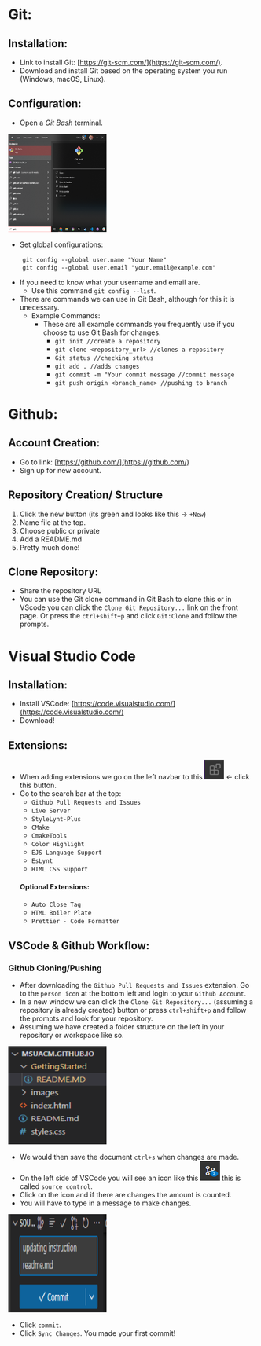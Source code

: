 # Git: 

## Installation:
- Link to install Git: [https://git-scm.com/](https://git-scm.com/).
- Download and install Git based on the operating system you run (Windows, macOS, Linux).

## Configuration: 
- Open a <em>Git Bash</em> terminal. 

<img src="/images/Screenshot 2023-10-13 111849.png" height="200" width="200"></img>

- Set global configurations: 
```
    git config --global user.name "Your Name"
    git config --global user.email "your.email@example.com"
```
- If you need to know what your username and email are. 
    - Use this command `git config --list`.
- There are commands we can use in Git Bash, although for this it is unecessary. 
    - Example Commands: 
        - These are all example commands you frequently use if you choose to use Git Bash for changes. 
            - `git init //create a repository`
            - `git clone <repository_url> //clones a repository`
            - `Git status //checking status`
            - `git add . //adds changes`
            - `git commit -m "Your commit message //commit message`
            - `git push origin <branch_name> //pushing to branch`

# Github: 

## Account Creation: 
- Go to link: [https://github.com/](https://github.com/)
- Sign up for new account. 

## Repository Creation/ Structure
1. Click the new button (its green and looks like this -> `+New`)
2. Name file at the top. 
3. Choose public or private 
4. Add a README.md
5. Pretty much done!

## Clone Repository: 
- Share the repository URL
- You can use the Git clone command in Git Bash to clone this or in VScode you can click the `Clone Git Repository...` link on the front page. Or press the `ctrl+shift+p` and click `Git:Clone` and follow the prompts. 


# Visual Studio Code

## Installation: 
- Install VSCode: [https://code.visualstudio.com/](https://code.visualstudio.com/)
- Download!
## Extensions: 
- When adding extensions we go on the left navbar to this <img src="/images/extensions.png" height="40" width="40"></img> <- click this button.
- Go to the search bar at the top: 
    - `Github Pull Requests and Issues`
    - `Live Server`
    - `StyleLynt-Plus`
    - `CMake` 
    - `CmakeTools`
    - `Color Highlight`
    - `EJS Language Support` 
    - `EsLynt`
    - `HTML CSS Support`
    #### Optional Extensions: 
    - `Auto Close Tag`
    - `HTML Boiler Plate`
    - `Prettier - Code Formatter`

## VSCode & Github Workflow: 
### Github Cloning/Pushing 
- After downloading the `Github Pull Requests and Issues` extension. Go to the `person icon` at the bottom left and login to your `Github Account`. 
- In a new window we can click  the `Clone Git Repository...` (assuming a repository is already created) button or press `ctrl+shift+p` and follow the prompts and look for your repository. 
- Assuming we have created a folder structure on the left in your repository or workspace like so. 

<img src="/images/folder_files.png" height="200" width="200"></img>

- We would then save the document `ctrl+s` when changes are made.
- On the left side of VSCode you will see an icon like this <img src="/images/sources.png" height="40" width="40"> this is called `source control`. 
- Click on the icon and if there are changes the amount is counted. 
- You will have to type in a message to make changes. 

<img src="/images/commit.png" height="200" width="200"></img>

- Click `commit`.
- Click `Sync Changes`. You made your first commit!



